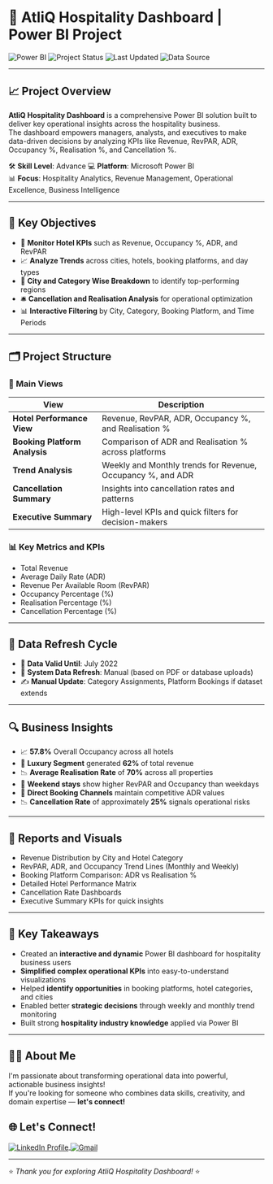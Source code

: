 
# 🏨 AtliQ Hospitality Dashboard | Power BI Project

![Power BI](https://img.shields.io/badge/Built%20with-Power%20BI-yellow?logo=powerbi)
![Project Status](https://img.shields.io/badge/Status-Completed-brightgreen)
![Last Updated](https://img.shields.io/badge/Last%20Updated-Apr%2025-blue)
![Data Source](https://img.shields.io/badge/Data%20Source-AtliQ%20Hospitality%20Operational%20Data-blue)

---

## 📈 Project Overview

**AtliQ Hospitality Dashboard** is a comprehensive Power BI solution built to deliver key operational insights across the hospitality business.  
The dashboard empowers managers, analysts, and executives to make data-driven decisions by analyzing KPIs like Revenue, RevPAR, ADR, Occupancy %, Realisation %, and Cancellation %.

🛠 **Skill Level**: Advance
💻 **Platform**: Microsoft Power BI  
📊 **Focus**: Hospitality Analytics, Revenue Management, Operational Excellence, Business Intelligence

---

## 🎯 Key Objectives

- 🏨 **Monitor Hotel KPIs** such as Revenue, Occupancy %, ADR, and RevPAR
- 📈 **Analyze Trends** across cities, hotels, booking platforms, and day types
- 🧩 **City and Category Wise Breakdown** to identify top-performing regions
- 🛎 **Cancellation and Realisation Analysis** for operational optimization
- 📊 **Interactive Filtering** by City, Category, Booking Platform, and Time Periods

---

## 🗂 Project Structure

### 🔹 Main Views

| View             | Description |
|------------------|-------------|
| **Hotel Performance View** | Revenue, RevPAR, ADR, Occupancy %, and Realisation % |
| **Booking Platform Analysis** | Comparison of ADR and Realisation % across platforms |
| **Trend Analysis**  | Weekly and Monthly trends for Revenue, Occupancy %, and ADR |
| **Cancellation Summary** | Insights into cancellation rates and patterns |
| **Executive Summary** | High-level KPIs and quick filters for decision-makers |

### 📊 Key Metrics and KPIs

- Total Revenue
- Average Daily Rate (ADR)
- Revenue Per Available Room (RevPAR)
- Occupancy Percentage (%)
- Realisation Percentage (%)
- Cancellation Percentage (%)

---

## 🔄 Data Refresh Cycle

- 📅 **Data Valid Until**: July 2022
- 🔁 **System Data Refresh**: Manual (based on PDF or database uploads)
- ✍️ **Manual Update**: Category Assignments, Platform Bookings if dataset extends

---

## 🔍 Business Insights

- 📈 **57.8%** Overall Occupancy across all hotels
- 🏨 **Luxury Segment** generated **62%** of total revenue
- 📉 **Average Realisation Rate** of **70%** across all properties
- 🚀 **Weekend stays** show higher RevPAR and Occupancy than weekdays
- 🛒 **Direct Booking Channels** maintain competitive ADR values
- 📉 **Cancellation Rate** of approximately **25%** signals operational risks

---

## 📑 Reports and Visuals

- Revenue Distribution by City and Hotel Category
- RevPAR, ADR, and Occupancy Trend Lines (Monthly and Weekly)
- Booking Platform Comparison: ADR vs Realisation %
- Detailed Hotel Performance Matrix
- Cancellation Rate Dashboards
- Executive Summary KPIs for quick insights

---

## 🧠 Key Takeaways

- Created an **interactive and dynamic** Power BI dashboard for hospitality business users
- **Simplified complex operational KPIs** into easy-to-understand visualizations
- Helped **identify opportunities** in booking platforms, hotel categories, and cities
- Enabled better **strategic decisions** through weekly and monthly trend monitoring
- Built strong **hospitality industry knowledge** applied via Power BI

---

## 🧑‍💻 About Me

I'm passionate about transforming operational data into powerful, actionable business insights!  
If you're looking for someone who combines data skills, creativity, and domain expertise — **let's connect!**

## 🌐 Let's Connect!

<p align="left">
  <a href="https://linkedin.com/in/muhammadtanweer786/" target="blank">
    <img align="center" src="https://img.shields.io/badge/LinkedIn-0077B5?style=for-the-badge&logo=linkedin&logoColor=white" alt="LinkedIn Profile" />
  </a>
  <a href="mailto:info.veer.786@gmail.com" target="blank">
    <img align="center" src="https://img.shields.io/badge/Gmail-D14836?style=for-the-badge&logo=gmail&logoColor=white" alt="Gmail" />
  </a>
</p>

---

⭐ *Thank you for exploring AtliQ Hospitality Dashboard!* ⭐
